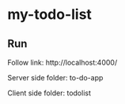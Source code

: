# my-todo-list

## Run

Follow link: http://localhost:4000/

Server side folder: to-do-app

Client side folder: todolist


